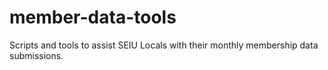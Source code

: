 # member-data-tools
Scripts and tools to assist SEIU Locals with their monthly membership data submissions.


